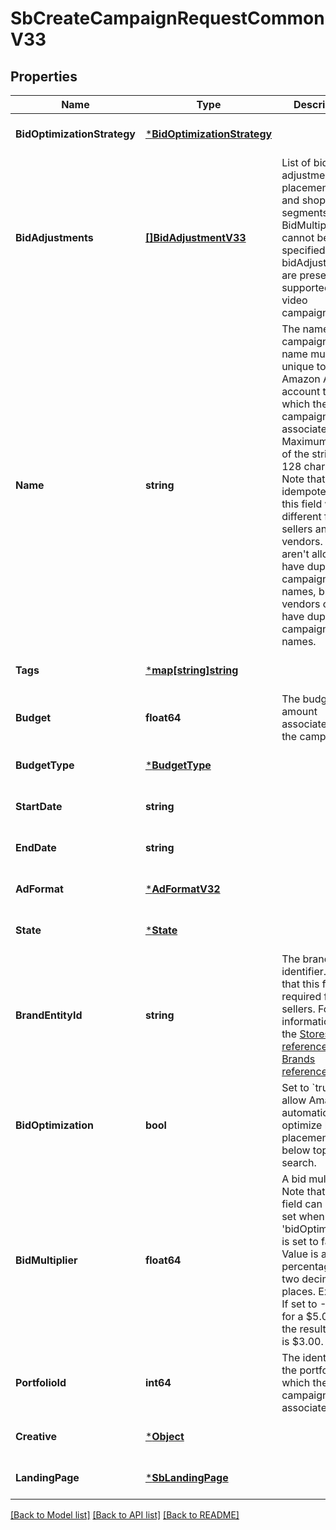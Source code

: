 # SbCreateCampaignRequestCommonV33

## Properties
Name | Type | Description | Notes
------------ | ------------- | ------------- | -------------
**BidOptimizationStrategy** | [***BidOptimizationStrategy**](BidOptimizationStrategy.md) |  | [optional] [default to null]
**BidAdjustments** | [**[]BidAdjustmentV33**](BidAdjustmentV3_3.md) | List of bid adjustments for placement group and shopper segments. BidMultiplier cannot be specified when bidAdjustments are present. &#x60;Not supported for video campaigns&#x60; | [optional] [default to null]
**Name** | **string** | The name of the campaign. This name must be unique to the Amazon Ads account to which the campaign is associated. Maximum length of the string is 128 characters. Note that idempotency for this field works different for sellers and vendors. Sellers aren&#x27;t allowed to have duplicate campaign names, but vendors can have duplicate campaign names. | [optional] [default to null]
**Tags** | [***map[string]string**](map.md) |  | [optional] [default to null]
**Budget** | **float64** | The budget amount associated with the campaign. | [optional] [default to null]
**BudgetType** | [***BudgetType**](BudgetType.md) |  | [optional] [default to null]
**StartDate** | **string** |  | [optional] [default to null]
**EndDate** | **string** |  | [optional] [default to null]
**AdFormat** | [***AdFormatV32**](AdFormatV3_2.md) |  | [optional] [default to null]
**State** | [***State**](State.md) |  | [optional] [default to null]
**BrandEntityId** | **string** | The brand entity identifier. Note that this field is required for sellers. For more information, see the [Stores reference](https://advertising.amazon.com/API/docs/v2/reference/stores) or [Brands reference](https://advertising.amazon.com/API/docs/v3/reference/SponsoredBrands/Brands). | [optional] [default to null]
**BidOptimization** | **bool** | Set to &#x60;true&#x60; to allow Amazon to automatically optimize bids for placements below top of search. | [optional] [default to true]
**BidMultiplier** | **float64** | A bid multiplier. Note that this field can only be set when &#x27;bidOptimization&#x27; is set to false. Value is a percentage to two decimal places. Example: If set to -40.00 for a $5.00 bid, the resulting bid is $3.00. | [optional] [default to null]
**PortfolioId** | **int64** | The identifier of the portfolio to which the campaign is associated. | [optional] [default to null]
**Creative** | [***Object**](.md) |  | [optional] [default to null]
**LandingPage** | [***SbLandingPage**](SBLandingPage.md) |  | [optional] [default to null]

[[Back to Model list]](../README.md#documentation-for-models) [[Back to API list]](../README.md#documentation-for-api-endpoints) [[Back to README]](../README.md)


